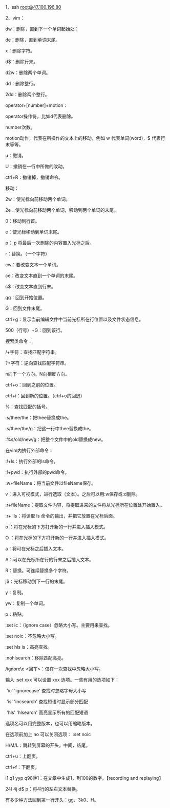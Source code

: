 1、ssh root@47.100.196.80

2、vim：

dw：删除，直到下一个单词起始处；

de：删除，直到单词末尾。

x：删除字符。

d$：删除行末。

d2w：删除两个单词。

dd：删除整行。

2dd：删除两个整行。



operator+[number]+motion：

operator操作符，比如d代表删除。

number次数。

motion动作，代表在所操作的文本上的移动，例如 w 代表单词(word)，$ 代表行末等等。





u：撤销。

U：撤销在一行中所做的改动。

ctrl+R：撤销掉，撤销命令。



移动：

2w：使光标向前移动两个单词。

2e：使光标向前移动两个单词，移动到两个单词的末尾。

0：移动到行首。

e：使光标移动到单词末尾。



p： p 将最后一次删除的内容置入光标之后。

r：替换。（一个字符）

cw：要改变文本一个单词。

ce：改变文本直到一个单词的末尾。

c$：改变文本直到行末。



gg：回到开始位置。

G：回到文件末尾。

ctrl+g：显示当前编辑文件中当前光标所在行位置以及文件状态信息。

500（行号）+G：回到该行。



搜索类命令：

/+字符：查找匹配字符串。

?+字符：逆向查找匹配字符串。

n向下一个方向。N向相反方向。

ctrl+o：回到之前的位置。

ctrl+i：回到新的位置。（ctrl+o的回退）



%：查找匹配的括号。

:s/thee/the：把thee替换成the。

:s/thee/the/g：把这一行中thee替换成the。

:%s/old/new/g：把整个文件中的old替换成new。



在vim内执行外部命令：

:!+ls：执行外部的ls命令。

:!+pwd：执行外部的pwd命令。



:w+fileName：将当前文件以fileName保存。

v：进入可视模式，进行选取（文本）。之后可以用:w保存或:d删除。

:r+fileName：提取文件内容，将提取进来的文件将从光标所在位置处开始置入。

:r+ !ls：将读取 ls 命令的输出，并把它放置在光标后面。



o ：将在光标的下方打开新的一行并进入插入模式。

O ：将在光标的下方打开新的一行并进入插入模式。

a：将可在光标之后插入文本。

A：可以在光标所在行的行末之后插入文本。

R：替换。可连续替换多个字符。



j$：光标移动到下一行的末尾。

y：复制。

yw：复制一个单词。

p：粘贴。



:set ic：（ignore case）忽略大小写。主要用来查找。

:set noic：不忽略大小写。

:set hls is：高亮查找。

:nohlsearch：移除匹配高亮。

/ignore\c <回车>：仅在一次查找中忽略大小写。



输入 :set xxx 可以设置 xxx 选项。一些有用的选项如下：

​    'ic' 'ignorecase'    查找时忽略字母大小写

​    'is' 'incsearch'    查找短语时显示部分匹配

​    'hls' 'hlsearch'    高亮显示所有的匹配短语

   选项名可以用完整版本，也可以用缩略版本。

 在选项前加上 no 可以关闭选项： :set noic



H/M/L：跳转到屏幕的开头，中间，结尾。

ctrl+u：上翻页。

ctrl+f：下翻页。



i1<ESC>   		q1  yyp<C-a>  q98@1：在文章中生成1，到100的数字。【recording and replaying】

<C-v>24l 4j d$ p：将4行的左右文本替换。

有多少种方法回到第一行开头：gg、3k0、H。

